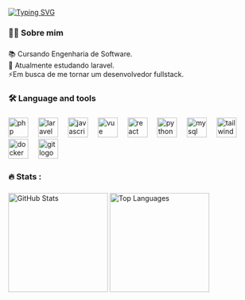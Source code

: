 

[![Typing SVG](https://readme-typing-svg.demolab.com?font=Fira+Code&weight=600&size=22&pause=1000&color=9745F5&background=FFFFFF00&vCenter=true&repeat=false&width=435&lines=Ol%C3%A1%2C+meu+nome+%C3%A9+Gustavo+Delonzek+)](https://git.io/typing-svg)
###


###

<h3 align="left">👩‍💻  Sobre mim</h3>

###
<p align="left">📚 Cursando Engenharia de Software.<br>🌱 Atualmente estudando laravel.<br>⚡Em busca de me tornar um desenvolvedor fullstack.</p>

###

<h3 align="left">🛠 Language and tools</h3>

###

<div align="left">
  <img src="https://cdn.jsdelivr.net/gh/devicons/devicon/icons/php/php-original.svg" height="40" alt="php logo" />
  <img width="12" />
  <img src="https://cdn.jsdelivr.net/gh/devicons/devicon/icons/laravel/laravel-original-wordmark.svg" height="40" alt="laravel logo" />
  <img width="12" />
  <img src="https://cdn.jsdelivr.net/gh/devicons/devicon/icons/javascript/javascript-original.svg" height="40" alt="javascript logo" />
  <img width="12" />
  <img src="https://cdn.jsdelivr.net/gh/devicons/devicon/icons/vuejs/vuejs-original-wordmark.svg" height="40" alt="vue logo" />
  <img width="12" />
  <img src="https://cdn.jsdelivr.net/gh/devicons/devicon/icons/react/react-original-wordmark.svg" height="40" alt="react logo" />
  <img width="12" />
  <img src="https://cdn.jsdelivr.net/gh/devicons/devicon/icons/mysql/mysql-original-wordmark.svg" height="40" alt="python logo" />
  <img width="12" />
  <img src="https://cdn.jsdelivr.net/gh/devicons/devicon/icons/python/python-original-wordmark.svg" height="40" alt="mysql logo" />
  <img width="12" />
  <img src="https://cdn.jsdelivr.net/gh/devicons/devicon/icons/tailwindcss/tailwindcss-original-wordmark.svg" height="40" alt="tailwindcss logo" />
  <img width="12" />
  <img src="https://cdn.jsdelivr.net/gh/devicons/devicon/icons/docker/docker-plain-wordmark.svg" height="40" alt="docker logo" />
  <img width="12" />
  <img src="https://cdn.jsdelivr.net/gh/devicons/devicon/icons/git/git-original.svg" height="40" alt="git logo" />
</div>


###

<h3 align="left">🔥 Stats :</h3>

###

<div align="left">
  <img src="https://github-readme-stats.vercel.app/api?username=gustavodelonzek&theme=midnight-purple&hide_border=false&include_all_commits=false&count_private=false" height="200" alt="GitHub Stats" style="display:inline-block;"/>
  <img src="https://github-readme-stats.vercel.app/api/top-langs/?username=gustavodelonzek&theme=midnight-purple&hide_border=false&include_all_commits=false&count_private=false&layout=compact" height="200" alt="Top Languages" style="display:inline-block;"/>
</div>


###

